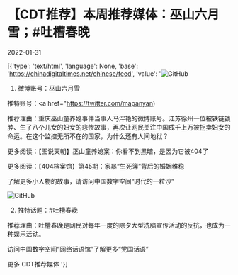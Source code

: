 # 【CDT推荐】本周推荐媒体：巫山六月雪；#吐槽春晚

2022-01-31

[{'type': 'text/html', 'language': None, 'base': 'https://chinadigitaltimes.net/chinese/feed', 'value': '![GitHub](https://chinadigitaltimes.net/chinese/files/2022/01/马泮艳.jpg)

1. 微博账号：巫山六月雪

推特账号：<a href="https://twitter.com/mapanyan)

推荐理由：重庆巫山童养媳事件当事人马泮艳的微博账号。江苏徐州一位被铁链锁脖、生了八个儿女的妇女的悲惨故事，再次让网民关注中国成千上万被拐卖妇女的命运。在这个监控无所不在的国家，为什么还有人间地狱？

更多阅读：【图说天朝】巫山童养媳案：你看不到黑暗，是因为它被404了







更多阅读：【404档案馆】第45期：家暴“生死簿”背后的婚姻维稳

了解更多小人物的故事，请访问中国数字空间“时代的一粒沙”

![GitHub](https://chinadigitaltimes.net/chinese/files/2019/02/chunwan.jpg)

2. 推特话题：#吐槽春晚

推荐理由：吐槽春晚是网民对每年一度的除夕大型洗脑宣传活动的反抗，也成为一种娱乐活动。

访问中国数字空间“网络话语馆”了解更多“党国话语”

更多 CDT推荐媒体 '}]